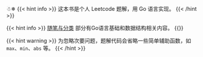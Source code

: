 
☃❄︎
{{< hint info >}}
这本书是个人 Leetcode 题解，用 Go 语言实现。
{{< /hint >}}

{{< hint info >}}
[随笔与分类](/posts) 部分有Go语言基础和数据结构相关内容。
{{</hint>}}

{{< hint warning >}}
为忽略次要问题，题解代码会省略一些简单辅助函数，如 `max`、`min`、`abs` 等。
{{< /hint >}}